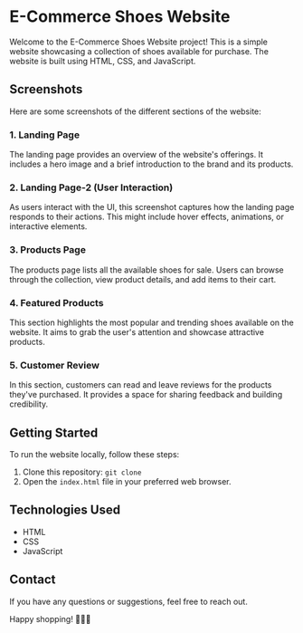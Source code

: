 # E-Commerce Shoes Website

Welcome to the E-Commerce Shoes Website project! This is a simple website showcasing a collection of shoes available for purchase. The website is built using HTML, CSS, and JavaScript.

## Screenshots

Here are some screenshots of the different sections of the website:

### 1. Landing Page


The landing page provides an overview of the website's offerings. It includes a hero image and a brief introduction to the brand and its products.

### 2. Landing Page-2 (User Interaction)


As users interact with the UI, this screenshot captures how the landing page responds to their actions. This might include hover effects, animations, or interactive elements.

### 3. Products Page


The products page lists all the available shoes for sale. Users can browse through the collection, view product details, and add items to their cart.

### 4. Featured Products


This section highlights the most popular and trending shoes available on the website. It aims to grab the user's attention and showcase attractive products.

### 5. Customer Review


In this section, customers can read and leave reviews for the products they've purchased. It provides a space for sharing feedback and building credibility.


## Getting Started

To run the website locally, follow these steps:

1. Clone this repository: `git clone `
2. Open the `index.html` file in your preferred web browser.

## Technologies Used

- HTML
- CSS
- JavaScript

## Contact

If you have any questions or suggestions, feel free to reach out.

Happy shopping! 👠👟👞